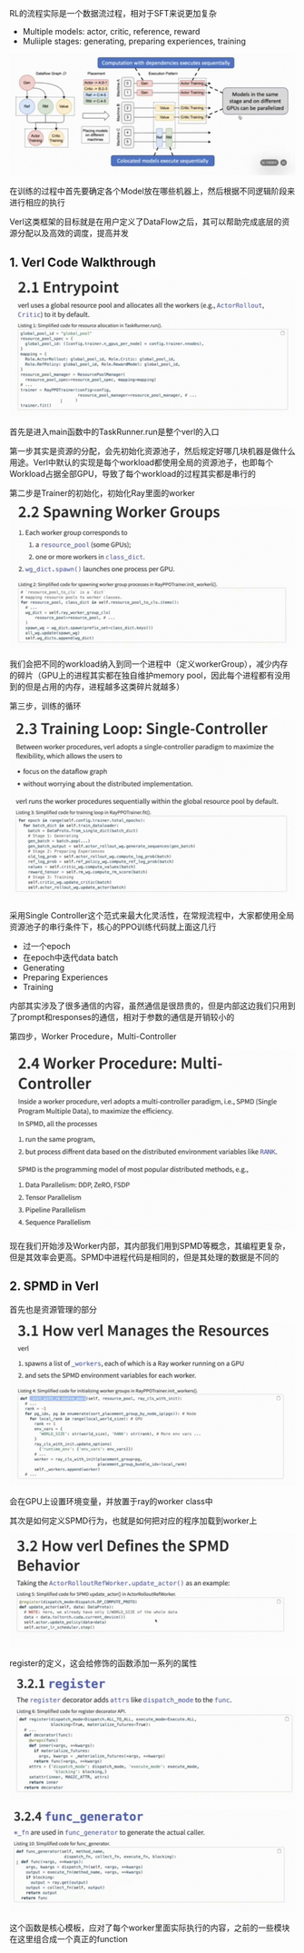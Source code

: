
RL的流程实际是一个数据流过程，相对于SFT来说更加复杂

- Multiple models: actor, critic, reference, reward
- Muliiple stages: generating, preparing experiences, training

![](Pasted%20image%2020251016212208.png)

在训练的过程中首先要确定各个Model放在哪些机器上，然后根据不同逻辑阶段来进行相应的执行

Verl这类框架的目标就是在用户定义了DataFlow之后，其可以帮助完成底层的资源分配以及高效的调度，提高并发

## 1. Verl Code Walkthrough

![](Pasted%20image%2020251016212732.png)

首先是进入main函数中的TaskRunner.run是整个verl的入口

第一步其实是资源的分配，会先初始化资源池子，然后规定好哪几块机器是做什么用途。Verl中默认的实现是每个workload都使用全局的资源池子，也即每个Workload占据全部GPU，导致了每个workload的过程其实都是串行的

第二步是Trainer的初始化，初始化Ray里面的worker

![](Pasted%20image%2020251016213105.png)

我们会把不同的workload纳入到同一个进程中（定义workerGroup），减少内存的碎片（GPU上的进程其实都在独自维护memory pool，因此每个进程都有没用到的但是占用的内存，进程越多这类碎片就越多）

第三步，训练的循环

![](Pasted%20image%2020251016213455.png)

采用Single Controller这个范式来最大化灵活性，在常规流程中，大家都使用全局资源池子的串行条件下，核心的PPO训练代码就上面这几行

- 过一个epoch
- 在epoch中迭代data batch
- Generating
- Preparing Experiences
- Training

内部其实涉及了很多通信的内容，虽然通信是很昂贵的，但是内部这边我们只用到了prompt和responses的通信，相对于参数的通信是开销较小的

第四步，Worker Procedure，Multi-Controller

![](Pasted%20image%2020251017120938.png)

现在我们开始涉及Worker内部，其内部我们用到SPMD等概念，其编程更复杂，但是其效率会更高。SPMD中进程代码是相同的，但是其处理的数据是不同的

## 2. SPMD in Verl

首先也是资源管理的部分

![](Pasted%20image%2020251017121316.png)

会在GPU上设置环境变量，并放置于ray的worker class中

其次是如何定义SPMD行为，也就是如何把对应的程序加载到worker上

![](Pasted%20image%2020251017121640.png)

register的定义，这会给修饰的函数添加一系列的属性

![](Pasted%20image%2020251017121913.png)



![](Pasted%20image%2020251017122303.png)

这个函数是核心模板，应对了每个worker里面实际执行的内容，之前的一些模块在这里组合成一个真正的function